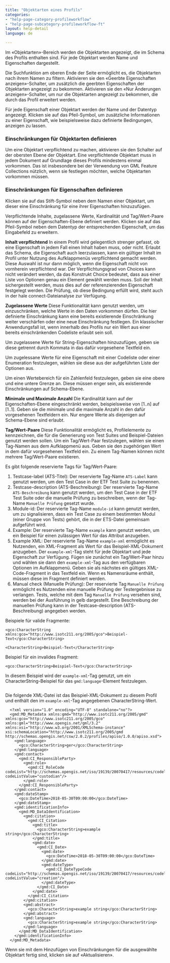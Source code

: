 ```yaml
---
title: "Objektarten eines Profils"
categories:
- "help-page-category-profileworkflow"
- "help-page-subcategory-profileworkflow-ft"
layout: help-detail
language: de

---
```


Im &laquo;Objektarten&raquo;-Bereich werden die Objektarten angezeigt, die im Schema des Profils enthalten sind. Für jede Objektart werden Name und Eigenschaften dargestellt.

Die Suchfunktion am oberen Ende der Seite ermöglicht es, die Objektarten nach ihrem Namen zu filtern. Aktivieren sie den &laquo;Geerbte Eigenschaften anzeigen&raquo;-Schalter, um zusätzlich die geerbten Eigenschaften der Objektarten angezeigt zu bekommen. Aktivieren sie den &laquo;Nur Änderungen anzeigen&raquo;-Schalter, um nur die Objektarten angezeigt zu bekommen, die durch das Profil erweitert werden.

Für jede Eigenschaft einer Objektart werden der Name und der Datentyp angezeigt. Klicken sie auf das Pfeil-Symbol, um zusätzliche Informationen zu einer Eigenschaft, wie beispielsweise dazu definierte Bedingungen, anzeigen zu lassen. 
<img src="/images/help/de/Screenshot_2018-10-23 Profile details.png" alt="" title="Profildetails" class="img-responsive img-inline-help">

### Einschränkungen für Objektarten definieren

Um eine Objektart verpflichtend zu machen, aktivieren sie den Schalter auf der obersten Ebene der Objektart. Eine verpflichtende Objektart muss in jedem Dokument auf Grundlage dieses Profils mindestens einmal vorkommen. Das ist insbesondere bei der Verwendung von GML Feature Collections nützlich, wenn sie festlegen möchten,  welche Objektarten vorkommen müssen.
<img src="/images/help/de/typeLevel.png" alt="" title="Einschränkungen für Objektarten definieren" class="img-responsive img-inline-help">

### Einschränkungen für Eigenschaften definieren

Klicken sie auf das Stift-Symbol neben dem Namen einer Objektart, um dieser eine Einschränkung für eine ihrer Eigenschaften hinzuzufügen.

Verpflichtende Inhalte, zugelassene Werte, Kardinalität und Tag/Wert-Paare können auf der Eigenschaften-Ebene definiert werden. Klicken sie auf das Pfeil-Symbol neben dem Datentyp der entsprechenden Eigenschaft, um das Eingabefeld zu erweitern.
<img src="/images/help/de/allowedValues.png" alt="" title="Einschränkungen für Eigenschaften definieren" class="img-responsive img-inline-help">

**Inhalt verpflichtend** In einem Profil wird gelegentlich strenger gefasst, ob eine Eigenschaft in jedem Fall einen Inhalt haben muss, oder nicht. Erlaubt das Schema, die Eigenschaft auch leerzulassen, kann ein gültiger Inhalt im Profil unter Nutzung des Aufklappmenüs verpflichtend gemacht werden. Diese Auswahl ist nur dann möglich, wenn die Eigenschaft nicht von vornherein verpflichtend war. Der Verpflichtungsgrad von Choices kann nicht verändert werden, da das Konstrukt Choice bedeutet, dass aus einer Liste von Optionen genau ein Element gewählt werden muss. Soll der Inhalt sichergestellt werden, muss dies auf der referenzierenden Eigenschaft festgelegt werden. Die Prüfung, ob diese Bedingung erfüllt wird, steht auch in der hale connect-Dateianalyse zur Verfügung.

**Zugelassene Werte** Diese Funktionalität kann genutzt werden, um einzuschränken, welche Werte in den Daten vorkommen dürfen. Die hier definierte Einschränkung kann eine bereits existierende Einschränkung weiter verschärfen oder eine neue Einschränkung festlegen. Ein klassischer Anwendungsfall ist, wenn innerhalb des Profils nur ein Wert aus einer bereits einschränkenden Codeliste erlaubt sein soll.

Um zugelassene Werte für String-Eigenschaften hinzuzufügen, geben sie diese getrennt durch Kommata in das dafür vorgesehene Textfeld ein.

Um zugelessane Werte für eine Eigenschaft mit einer Codeliste oder einer Enumeration festzulegen, wählen sie diese aus der aufgeführten Liste der Optionen aus. 

Um einen Wertebereich für ein Zahlenfeld festzulegen, geben sie eine obere und eine untere Grenze an. Diese müssen enger sein, als existierende Einschränkungen auf Schema-Ebene.

**Minimale und Maximale Anzahl** Die Kardinalität kann auf der Eigenschaften-Ebene eingeschränkt werden, beispielsweise von [1..n] auf [1..1]. Geben sie die minimale und die maximale Anzahl in den dafür vorgesehenen Textfeldern ein. Nur engere Werte als diejenigen auf Schema-Ebene sind erlaubt.

**Tag/Wert-Paare** Diese Funktionalität ermöglicht es, Profilelemente zu kennzeichnen, die für die Generierung von Test Suites und Beispiel-Dateien genutzt werden sollen. Um ein Tag/Wert-Paar festzulegen, wählen sie einen Tag-Namen aus dem Aufklappmenü aus. Geben sie den zugehörigen Wert in dem dafür vorgesehenen Textfeld ein. Zu einem Tag-Namen können nicht mehrere Tag/Wert-Paare existieren.

Es gibt folgende reservierte Tags für Tag/Wert-Paare:

1. Testcase-label (ATS-Titel): Der reservierte Tag-Name `ATS-Label` kann genutzt werden, um den Test Case in der ETF Test Suite zu benennen.
2. Testcase-description (ATS-Beschreibung): Der reservierte Tag-Name `ATS-Beschreibung` kann genutzt werden, um den Test Case in der ETF Test Suite oder  die manuelle Prüfung zu beschreiben, wenn der Tag-Name `Manuelle Prüfung` gesetzt wurde.
3. Module-id: Der reservierte Tag-Name `module-id` kann genutzt werden, um zu signalisieren, dass ein Test Case zu einem bestimmten Modul (einer Gruppe von Tests) gehört, die in der ETS-Datei gemeinsam aufgeführt wird.
4. Example: Der reservierte Tag-Name `example` kann genutzt werden, um ein Beispiel für einen zulässigen Wert für das Attribut anzugeben.
5. Example XML: Der reservierte Tag-Name `example-xml` ermöglicht es Nutzenden, ein XML-Fragment als Wert für das Beispiel-XML-Dokument anzugeben. Der `example-xml`-Tag steht für jede Objektart und jede Eigenschaft zur Verfügung. Fügen sie zunächst ein Tag/Wert-Paar hinzu und wählen sie dann den `example-xml`-Tag aus den verfügbaren Optionen im Aufklappmenü. Geben sie als nächstes ein gültiges XML-Code-Fragment in das Textfeld ein. Wenn es Namensräume enthält, müssen diese im Fragment definiert werden.
6. Manual check (Manuelle Prüfung): Der reservierte Tag `Manuelle Prüfung` ermöglicht es Nutzenden eine manuelle Prüfung der Testergebnisse zu verlangen. Tests, welche mit dem Tag `Manuelle Prüfung` versehen sind, werden bei der Ausführung in gelb dargestellt. Eine Beschreibung der manuellen Prüfung kann in der Testcase-description (ATS-Beschreibung) angegeben werden. 

Beispiele für valide Fragmente:

  `<gco:CharacterString xmlns:gco="http://www.isotc211.org/2005/gco">Beispiel-Text</gco:CharacterString>`

  `<CharacterString>Beispiel-Text</CharacterString>`

Beispiel für ein invalides Fragment:

  `<gco:CharacterString>Beispiel-Text</gco:CharacterString>`
  
In diesem Beispiel wird der `example-xml`-Tag genutzt, um ein CharacterString-Beispiel für das `gmd:language`-Element festzulegen.

  <img src="/images/help/en/exampleTag.png" alt="" title="Nutzung des `example-xml`-Tags" class="img-responsive img-inline-help">

Die folgende XML-Datei ist das Beispiel-XML-Dokument zu diesem Profil und enthält den im `example-xml`-Tag angegebenen CharacterString-Wert.

      <?xml version="1.0" encoding="UTF-8" standalone="no"?>
      <gmd:MD_Metadata xmlns:gmd="http://www.isotc211.org/2005/gmd" xmlns:gco="http://www.isotc211.org/2005/gco" xmlns:gml="http://www.opengis.net/gml/3.2" xmlns:xsi="http://www.w3.org/2001/XMLSchema-instance" xsi:schemaLocation="http://www.isotc211.org/2005/gmd http://schemas.opengis.net/csw/2.0.2/profiles/apiso/1.0.0/apiso.xsd">
        <gmd:language>
          <gco:CharacterString>ger</gco:CharacterString>
        </gmd:language>
        <gmd:contact>
          <gmd:CI_ResponsibleParty>
            <gmd:role>
              <gmd:CI_RoleCode codeList="http://schemas.opengis.net/iso/19139/20070417/resources/codelist/ML_gmxCodelists.xml#CI_RoleCode" codeListValue="custodian"/>
            </gmd:role>
          </gmd:CI_ResponsibleParty>
        </gmd:contact>
        <gmd:dateStamp>
          <gco:DateTime>2018-05-30T09:00:00</gco:DateTime>
        </gmd:dateStamp>
        <gmd:identificationInfo>
          <gmd:MD_DataIdentification>
            <gmd:citation>
              <gmd:CI_Citation>
                <gmd:title>
                  <gco:CharacterString>example string</gco:CharacterString>
                </gmd:title>
                <gmd:date>
                  <gmd:CI_Date>
                    <gmd:date>
                      <gco:DateTime>2018-05-30T09:00:00</gco:DateTime>
                    </gmd:date>
                    <gmd:dateType>
                      <gmd:CI_DateTypeCode codeList="http://schemas.opengis.net/iso/19139/20070417/resources/codelist/ML_gmxCodelists.xml#CI_DateTypeCode codeListValue="creation"/>
                    </gmd:dateType>
                  </gmd:CI_Date>
                </gmd:date>
              </gmd:CI_Citation>
            </gmd:citation>
            <gmd:abstract>
              <gco:CharacterString>example string</gco:CharacterString>
            </gmd:abstract>
            <gmd:language>
              <gco:CharacterString>example string</gco:CharacterString>
            </gmd:language>
          </gmd:MD_DataIdentification>
        </gmd:identificationInfo>
      </gmd:MD_Metadata>

Wenn sie mit dem Hinzufügen von Einschränkungen für die ausgewählte Objektart fertig sind, klicken sie auf &laquo;Aktualisieren&raquo;.